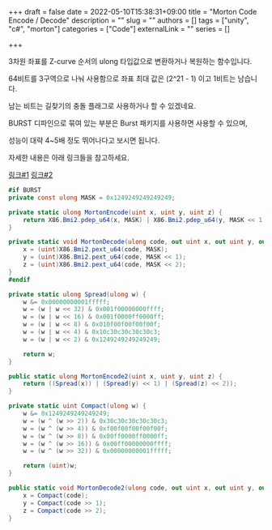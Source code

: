 +++
draft = false
date = 2022-05-10T15:38:31+09:00
title = "Morton Code Encode / Decode"
description = ""
slug = ""
authors = []
tags = ["unity", "c#", "morton"]
categories = ["Code"]
externalLink = ""
series = []

+++

3차원 좌표를 Z-curve 순서의 ulong 타입값으로 변환하거나 복원하는 함수입니다.

64비트를 3구역으로 나눠 사용함으로 좌표 최대 값은 (2^21 - 1) 이고 1비트는 남습니다.

남는 비트는 길찾기의 충돌 플래그로 사용하거나 할 수 있겠네요.

BURST 디파인으로 묶여 있는 부분은 Burst 패키지를 사용하면 사용할 수 있으며,

성능이 대략 4~5배 정도 뛰어나다고 보시면 됩니다.

자세한 내용은 아래 링크들을 참고하세요.



[링크#1](https://www.forceflow.be/2013/10/07/morton-encodingdecoding-through-bit-interleaving-implementations/) [링크#2](https://whereismyanswer.com/questions/50210379/3d-morton-encoding-using-bit-interleaving-conventional-vs-bmi2-instruction-set)



```c# {linenos=table}
#if BURST
private const ulong MASK = 0x1249249249249249;

private static ulong MortonEncode(uint x, uint y, uint z) {
    return X86.Bmi2.pdep_u64(x, MASK) | X86.Bmi2.pdep_u64(y, MASK << 1) | X86.Bmi2.pdep_u64(z, MASK << 2);
}

private static void MortonDecode(ulong code, out uint x, out uint y, out uint z) {
    x = (uint)X86.Bmi2.pext_u64(code, MASK);
    y = (uint)X86.Bmi2.pext_u64(code, MASK << 1);
    z = (uint)X86.Bmi2.pext_u64(code, MASK << 2);
}
#endif

private static ulong Spread(ulong w) {
    w &= 0x00000000001fffff;
    w = (w | w << 32) & 0x001f00000000ffff;
    w = (w | w << 16) & 0x001f0000ff0000ff;
    w = (w | w << 8) & 0x010f00f00f00f00f;
    w = (w | w << 4) & 0x10c30c30c30c30c3;
    w = (w | w << 2) & 0x1249249249249249;

    return w;
}

public static ulong MortonEncode2(uint x, uint y, uint z) {
    return ((Spread(x)) | (Spread(y) << 1) | (Spread(z) << 2));
}

private static uint Compact(ulong w) {
    w &= 0x1249249249249249;
    w = (w ^ (w >> 2)) & 0x30c30c30c30c30c3;
    w = (w ^ (w >> 4)) & 0xf00f00f00f00f00f;
    w = (w ^ (w >> 8)) & 0x00ff0000ff0000ff;
    w = (w ^ (w >> 16)) & 0x00ff00000000ffff;
    w = (w ^ (w >> 32)) & 0x00000000001fffff;

    return (uint)w;
}

public static void MortonDecode2(ulong code, out uint x, out uint y, out uint z) {
    x = Compact(code);
    y = Compact(code >> 1);
    z = Compact(code >> 2);
}
```